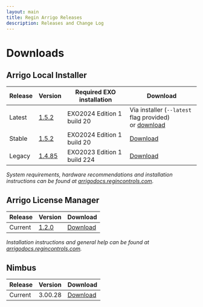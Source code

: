 ```yaml
---
layout: main
title: Regin Arrigo Releases
description: Releases and Change Log
---
```


# Downloads

## Arrigo Local Installer

| Release  | Version                                      | Required EXO installation | Download |
| -------- | -------------------------------------------- | ------------------------- | --------    
| Latest   | [1.5.2](./arrigolocalinstaller.html#152) | EXO2024 Edition 1 build 20 | Via installer (`--latest` flag provided)<br />or [download](https://arrigoartifacts.blob.core.windows.net/arrigo/latest/ArrigoLocalInstaller-EXO2024Edition1_20-1.5.2.exe) |
| Stable   | [1.5.2](./arrigolocalinstaller.html#152) | EXO2024 Edition 1 build 20 | [Download](https://arrigoartifacts.blob.core.windows.net/arrigo/stable/ArrigoLocalInstaller-EXO2024Edition1_20-1.5.2.exe) |
| Legacy   | [1.4.85](./arrigolocalinstaller.html#1485) | EXO2023 Edition 1 build 224 | [Download](https://arrigoartifacts.blob.core.windows.net/arrigo/stable/ArrigoLocalInstaller-EXO2023Edition1_224-1.4.85.exe) |

*System requirements, hardware recommendations and installation instructions can be found at [arrigodocs.regincontrols.com](https://arrigodocs.regincontrols.com//Install%20and%20Configure).*


## Arrigo License Manager

| Release  | Version                                      |  Download |
| -------- | -------------------------------------------- |  --------------------------------- |
| Current  | [1.2.0](./arrigolicensemanager.html#120) |  [Download](https://arrigoartifacts.blob.core.windows.net/arrigo/stable/License-Manager-Installer.1.1.7.exe) |

*Installation instructions and general help can be found at [arrigodocs.regincontrols.com](https://arrigodocs.regincontrols.com//Install%20and%20Configure/02_Arrigo%20License%20Manager%20installer/).*

## Nimbus

| Release  | Version                                      |  Download |
| -------- | -------------------------------------------- |  --------------------------------- |
| Current  | 3.00.28   |  [Download](https://arrigoartifacts.blob.core.windows.net/arrigo/Nimbus-AlarmServer3.00.28-ArrigoSetup.exe) |
